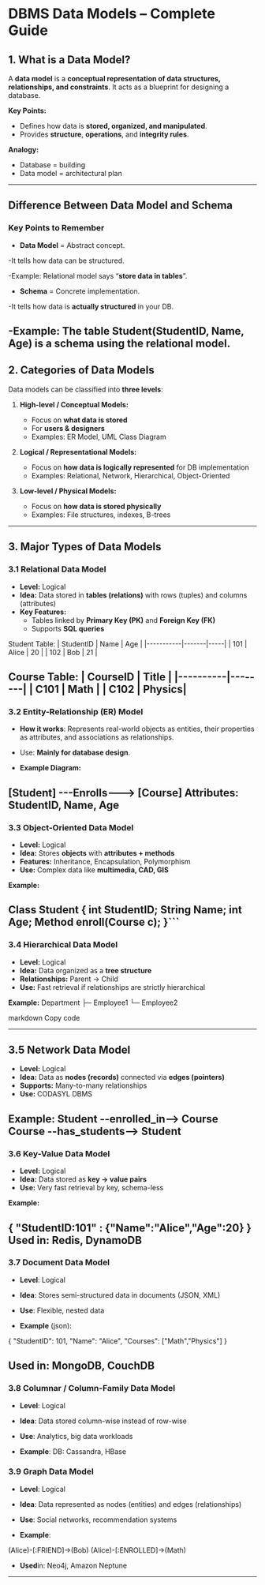 # DBMS Data Models – Complete Guide

## 1. What is a Data Model?

A **data model** is a **conceptual representation of data structures, relationships, and constraints**. It acts as a blueprint for designing a database.

**Key Points:**
- Defines how data is **stored, organized, and manipulated**.
- Provides **structure**, **operations**, and **integrity rules**.

**Analogy:**  
- Database = building  
- Data model = architectural plan  

---
## Difference Between Data Model and Schema

### Key Points to Remember

- **Data Model** = Abstract concept.

-It tells how data can be structured.

-Example: Relational model says “**store data in tables**”.

- **Schema** = Concrete implementation.

-It tells how data is **actually structured** in your DB.

-Example: The table Student(StudentID, Name, Age) is a schema using the relational model.
---
## 2. Categories of Data Models

Data models can be classified into **three levels**:

1. **High-level / Conceptual Models:**  
   - Focus on **what data is stored**  
   - For **users & designers**  
   - Examples: ER Model, UML Class Diagram  

2. **Logical / Representational Models:**  
   - Focus on **how data is logically represented** for DB implementation  
   - Examples: Relational, Network, Hierarchical, Object-Oriented  

3. **Low-level / Physical Models:**  
   - Focus on **how data is stored physically**  
   - Examples: File structures, indexes, B-trees  

---

## 3. Major Types of Data Models

### 3.1 Relational Data Model
- **Level:** Logical  
- **Idea:** Data stored in **tables (relations)** with rows (tuples) and columns (attributes)  
- **Key Features:**  
  - Tables linked by **Primary Key (PK)** and **Foreign Key (FK)**  
  - Supports **SQL queries**  

Student Table:
| StudentID | Name  | Age |
|-----------|-------|-----|
| 101       | Alice | 20  |
| 102       | Bob   | 21  |

Course Table:
| CourseID | Title  |
|----------|--------|
| C101     | Math   |
| C102     | Physics|
---
### 3.2 Entity-Relationship (ER) Model

- **How it works**: Represents real-world objects as entities, their properties as attributes, and associations as relationships.

- Use: **Mainly for database design**.

- **Example Diagram:**

[Student] ---Enrolls---> [Course]
Attributes: StudentID, Name, Age
---
### 3.3 Object-Oriented Data Model
- **Level:** Logical  
- **Idea:** Stores **objects** with **attributes + methods**  
- **Features:** Inheritance, Encapsulation, Polymorphism  
- **Use:** Complex data like **multimedia, CAD, GIS**  

**Example:**
 
Class Student {
   int StudentID;
   String Name;
   int Age;
   Method enroll(Course c);
}```
---
### 3.4 Hierarchical Data Model
- **Level:** Logical  
- **Idea:** Data organized as a **tree structure**  
- **Relationships:** Parent → Child  
- **Use:** Fast retrieval if relationships are strictly hierarchical  

**Example:**
Department
├─ Employee1
└─ Employee2

markdown
Copy code

---

## 3.5 Network Data Model
- **Level:** Logical  
- **Idea:** Data as **nodes (records)** connected via **edges (pointers)**  
- **Supports:** Many-to-many relationships  
- **Use:** CODASYL DBMS  

**Example:**
Student --enrolled_in--> Course
Course --has_students--> Student
---
### 3.6 Key-Value Data Model
- **Level:** Logical  
- **Idea:** Data stored as **key → value pairs**  
- **Use:** Very fast retrieval by key, schema-less  

**Example:**
 
{ "StudentID:101" : {"Name":"Alice","Age":20} }
Used in: Redis, DynamoDB
---
### 3.7 Document Data Model

- **Level**: Logical

- **Idea**: Stores semi-structured data in documents (JSON, XML)

- **Use**: Flexible, nested data

- **Example** (json):

{
  "StudentID": 101,
  "Name": "Alice",
  "Courses": ["Math","Physics"]
}


**Used** in: MongoDB, CouchDB
---
### 3.8 Columnar / Column-Family Data Model

- **Level**: Logical

- **Idea**: Data stored column-wise instead of row-wise

- **Use**: Analytics, big data workloads

- **Example**: DB: Cassandra, HBase

### 3.9 Graph Data Model

- **Level**: Logical

- **Idea**: Data represented as nodes (entities) and edges (relationships)

- **Use**: Social networks, recommendation systems

- **Example**:

(Alice)-[:FRIEND]->(Bob)
(Alice)-[:ENROLLED]->(Math)


- **Used**in: Neo4j, Amazon Neptune
---
  